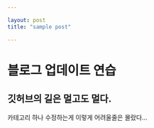 ```yaml
---

layout: post
title: "sample post"

---
```


# 블로그 업데이트 연습
## 깃허브의 길은 멀고도 멀다.

카테고리 하나 수정하는게 이렇게 어려울줄은 몰랐다...
